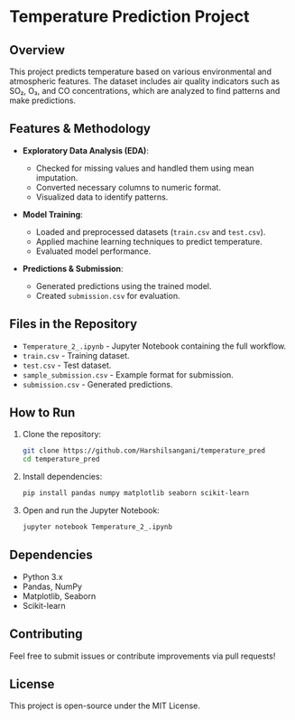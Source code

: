 # Temperature Prediction Project

## Overview
This project predicts temperature based on various environmental and atmospheric features. The dataset includes air quality indicators such as SO₂, O₃, and CO concentrations, which are analyzed to find patterns and make predictions.

## Features & Methodology
- **Exploratory Data Analysis (EDA)**:
  - Checked for missing values and handled them using mean imputation.
  - Converted necessary columns to numeric format.
  - Visualized data to identify patterns.

- **Model Training**:
  - Loaded and preprocessed datasets (`train.csv` and `test.csv`).
  - Applied machine learning techniques to predict temperature.
  - Evaluated model performance.

- **Predictions & Submission**:
  - Generated predictions using the trained model.
  - Created `submission.csv` for evaluation.

## Files in the Repository
- `Temperature_2_.ipynb` - Jupyter Notebook containing the full workflow.
- `train.csv` - Training dataset.
- `test.csv` - Test dataset.
- `sample_submission.csv` - Example format for submission.
- `submission.csv` - Generated predictions.

## How to Run
1. Clone the repository:
   ```bash
   git clone https://github.com/Harshilsangani/temperature_pred
   cd temperature_pred
   ```
2. Install dependencies:
   ```bash
   pip install pandas numpy matplotlib seaborn scikit-learn
   ```
3. Open and run the Jupyter Notebook:
   ```bash
   jupyter notebook Temperature_2_.ipynb
   ```

## Dependencies
- Python 3.x
- Pandas, NumPy
- Matplotlib, Seaborn
- Scikit-learn

## Contributing
Feel free to submit issues or contribute improvements via pull requests!

## License
This project is open-source under the MIT License.

